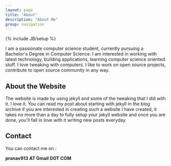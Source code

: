 ```yaml
---
layout: page
title: "About"
description: "About Me"
group: navigation
---
```

{% include JB/setup %}

I am a passionate computer science student, currently pursuing a
Bachelor's Degree in Computer Science. I am interested in working with
latest technology, building applications, learning computer science
oriented stuff. I love tweaking with computers. I like to work on open
source projects, contribute to open source community in any way.

## About the Website

The website is made by using jekyll and some of the tweaking that I did with it. I love it. You can read my post about starting with jekyll in the blog archive if you are interested in creating such a website I have created, it takes no more than a day to fully
setup your jekyll website and once you are done, you'll fall in love with it
writing new posts everyday.

## Contact

You can contact me on :

**pranav913 AT Gmail DOT COM**
